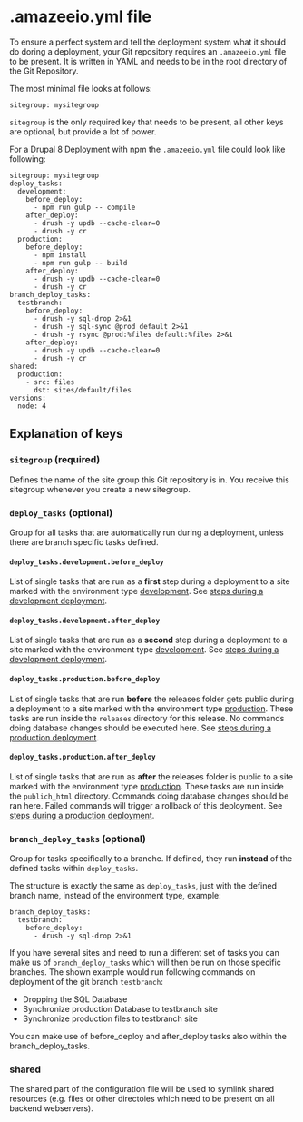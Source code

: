 # .amazeeio.yml file

To ensure a perfect system and tell the deployment system what it should do doring a deployment, your Git repository requires an `.amazeeio.yml` file to be present. It is written in YAML and needs to be in the root directory of the Git Repository.

The most minimal file looks at follows:

```
sitegroup: mysitegroup
```

`sitegroup` is the only required key that needs to be present, all other keys are optional, but provide a lot of power.

For a Drupal 8 Deployment with npm the `.amazeeio.yml` file could look like following:

```
sitegroup: mysitegroup
deploy_tasks:
  development:
    before_deploy:
      - npm run gulp -- compile
    after_deploy:
      - drush -y updb --cache-clear=0
      - drush -y cr
  production:
    before_deploy:
      - npm install
      - npm run gulp -- build
    after_deploy:
      - drush -y updb --cache-clear=0
      - drush -y cr
branch_deploy_tasks:
  testbranch:
    before_deploy:
      - drush -y sql-drop 2>&1
      - drush -y sql-sync @prod default 2>&1
      - drush -y rsync @prod:%files default:%files 2>&1
    after_deploy:
      - drush -y updb --cache-clear=0
      - drush -y cr
shared:
  production:
    - src: files
      dst: sites/default/files
versions:
  node: 4
```

## Explanation of keys

### `sitegroup` (required)
Defines the name of the site group this Git repository is in. You receive this sitegroup whenever you create a new sitegroup. 

### `deploy_tasks` (optional)
Group for all tasks that are automatically run during a deployment, unless there are branch specific tasks defined.

#### `deploy_tasks.development.before_deploy`
List of single tasks that are run as a **first** step during a deployment to a site marked with the environment type [development](../environment_type.md). See [steps during a development deployment](../automated_deployments.md).

#### `deploy_tasks.development.after_deploy`
List of single tasks that are run as a **second** step during a deployment to a site marked with the environment type [development](../environment_type.md). See [steps during a development deployment](../automated_deployments.md).

#### `deploy_tasks.production.before_deploy`
List of single tasks that are run **before** the releases folder gets public during a deployment to a site marked with the environment type [production](../environment_type.md). These tasks are run inside the `releases` directory for this release. No commands doing database changes should be executed here. See [steps during a production deployment](../automated_deployments.md).

#### `deploy_tasks.production.after_deploy`
List of single tasks that are run as **after** the releases folder is public to a site marked with the environment type [production](../environment_type.md). These tasks are run inside the `publich_html` directory. Commands doing database changes should be ran here. Failed commands will trigger a rollback of this deployment. See [steps during a production deployment](../automated_deployments.md).


### `branch_deploy_tasks` (optional)

Group for tasks specifically to a branche. If defined, they run **instead** of the defined tasks within `deploy_tasks`.

The structure is exactly the same as `deploy_tasks`, just with the defined branch name, instead of the environment type, example:

```
branch_deploy_tasks:
  testbranch:
    before_deploy:
      - drush -y sql-drop 2>&1
```

If you have several sites and need to run a different set of tasks you can make us of `branch_deploy_tasks` which will then be run on those specific branches. The shown example would run following commands on deployment of the git branch `testbranch`:

  - Dropping the SQL Database
  - Synchronize production Database to testbranch site
  - Synchronize production files to testbranch site

You can make use of before_deploy and after_deploy tasks also within the branch_deploy_tasks.

### shared
The shared part of the configuration file will be used to symlink shared resources (e.g. files or other directoies which need to be present on all backend webservers).
